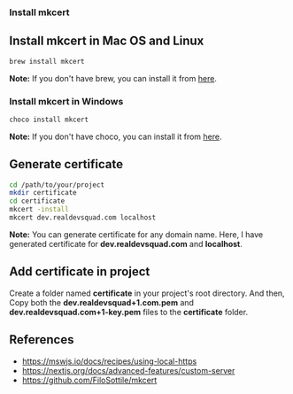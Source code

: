 ### Install mkcert
## Install mkcert in Mac OS and Linux
```bash 
brew install mkcert
```
**Note:** If you don't have brew, you can install it from [here](https://brew.sh/).

### Install mkcert in Windows

```bash
choco install mkcert
```

**Note:** If you don't have choco, you can install it from [here](https://chocolatey.org/install).

## Generate certificate

```bash
cd /path/to/your/project
mkdir certificate
cd certificate
mkcert -install
mkcert dev.realdevsquad.com localhost
```

**Note:** You can generate certificate for any domain name. Here, I have generated certificate for **dev.realdevsquad.com** and **localhost**.

## Add certificate in project

Create a folder named **certificate** in your project's root directory. And then, Copy both the **dev.realdevsquad+1.com.pem** and **dev.realdevsquad.com+1-key.pem** files to the **certificate** folder.

## References

- https://mswjs.io/docs/recipes/using-local-https
- https://nextjs.org/docs/advanced-features/custom-server
- https://github.com/FiloSottile/mkcert